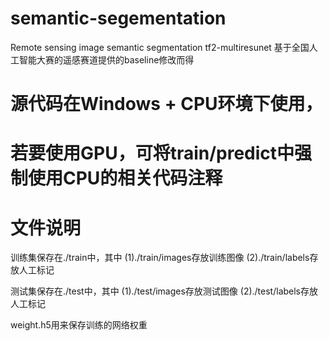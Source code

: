 # semantic-segementation
Remote sensing image semantic segmentation tf2-multiresunet
基于全国人工智能大赛的遥感赛道提供的baseline修改而得
# 源代码在Windows + CPU环境下使用，
# 若要使用GPU，可将train/predict中强制使用CPU的相关代码注释

# 文件说明
训练集保存在./train中，其中
(1)./train/images存放训练图像
(2)./train/labels存放人工标记

测试集保存在./test中，其中
(1)./test/images存放测试图像
(2)./test/labels存放人工标记

weight.h5用来保存训练的网络权重

